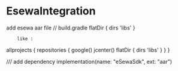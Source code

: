 # EsewaIntegration

add esewa aar file 
// build.gradle
flatDir {
            dirs 'libs'
        }
        
        like :
allprojects {
    repositories {
        google()
        jcenter()
        flatDir {
            dirs 'libs'
        }
    }
}

/// add dependency
implementation(name: "eSewaSdk", ext: "aar")
